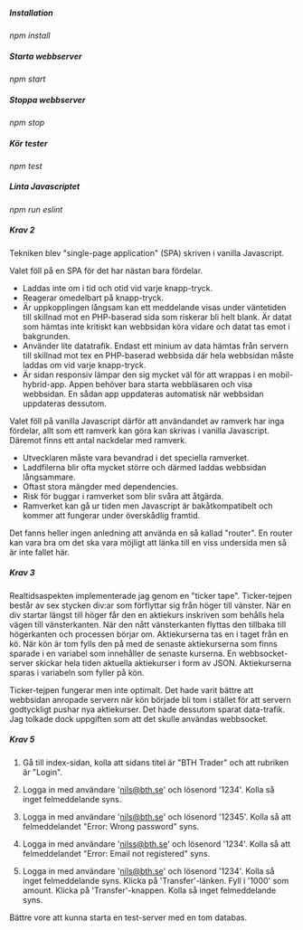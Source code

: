 
##### Installation
*npm install*

##### Starta webbserver
*npm start*

##### Stoppa webbserver
*npm stop*

##### Kör tester
*npm test*

##### Linta Javascriptet
*npm run eslint*


##### Krav 2

Tekniken blev "single-page application" (SPA) skriven i vanilla Javascript.

Valet föll på en SPA för det har nästan bara fördelar.

* Laddas inte om i tid och otid vid varje knapp-tryck.
* Reagerar omedelbart på knapp-tryck.
* Är uppkopplingen långsam kan ett meddelande visas under väntetiden till
skillnad mot en PHP-baserad sida som riskerar bli helt blank.
Är datat som hämtas inte kritiskt kan webbsidan köra vidare och datat tas emot
i bakgrunden.
* Använder lite datatrafik. Endast ett minium av data hämtas från servern till
skillnad mot tex en PHP-baserad webbsida där hela webbsidan måste laddas om vid
varje knapp-tryck.
* Är sidan responsiv lämpar den sig mycket väl för att wrappas i en mobil-hybrid-app.
Appen behöver bara starta webbläsaren och visa webbsidan. En sådan app uppdateras
automatisk när webbsidan uppdateras dessutom.

Valet föll på vanilla Javascript därför att användandet av ramverk har inga fördelar,
allt som ett ramverk kan göra kan skrivas i vanilla Javascript.
Däremot finns ett antal nackdelar med ramverk.

* Utvecklaren måste vara bevandrad i det speciella ramverket.
* Laddfilerna blir ofta mycket större och därmed laddas webbsidan långsammare.
* Oftast stora mängder med dependencies.
* Risk för buggar i ramverket som blir svåra att åtgärda.
* Ramverket kan gå ur tiden men Javascript är bakåtkompatibelt och kommer att fungerar under
överskådlig framtid.

Det fanns heller ingen anledning att använda en så kallad "router".
En router kan vara bra om det ska vara möjligt att länka till en viss
undersida men så är inte fallet här.


##### Krav 3

Realtidsaspekten implementerade jag genom en "ticker tape".
Ticker-tejpen består av sex stycken div:ar som förflyttar sig från höger
till vänster.
När en div startar längst till höger får den en aktiekurs inskriven som
behålls hela vägen till vänsterkanten.
När den nått vänsterkanten flyttas den tillbaka till högerkanten och
processen börjar om.
Aktiekurserna tas en i taget från en kö.
När kön är tom fylls den på med de senaste aktiekurserna som finns
sparade i en variabel som innehåller de senaste kurserna.
En webbsocket-server skickar hela tiden aktuella aktiekurser i form av JSON.
Aktiekurserna sparas i variabeln som fyller på kön.

Ticker-tejpen fungerar men inte optimalt.
Det hade varit bättre att webbsidan anropade servern när kön började bli tom
i stället för att servern godtyckligt pushar nya aktiekurser.
Det hade dessutom sparat data-trafik.
Jag tolkade dock uppgiften som att det skulle användas webbsocket.


##### Krav 5

1. Gå till index-sidan, kolla att sidans titel är "BTH Trader" och att rubriken är "Login".

2. Logga in med användare 'nils@bth.se' och lösenord '1234'.
Kolla så inget felmeddelande syns.

3. Logga in med användare 'nils@bth.se' och lösenord '12345'.
Kolla så att felmeddelandet "Error: Wrong password" syns.

4. Logga in med användare 'nilss@bth.se' och lösenord '1234'.
Kolla så att felmeddelandet "Error: Email not registered" syns.

5. Logga in med användare 'nils@bth.se' och lösenord '1234'.
Kolla så inget felmeddelande syns.
Klicka på 'Transfer'-länken.
Fyll i '1000' som amount.
Klicka på 'Transfer'-knappen.
Kolla så inget felmeddelande syns.

Bättre vore att kunna starta en test-server med en tom databas.
